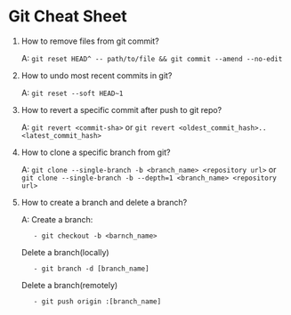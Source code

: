 # Git Cheat Sheet

1) How to remove files from git commit?

   A: `git reset HEAD^ -- path/to/file && git commit --amend --no-edit`

2) How to undo most recent commits in git?

   A: `git reset --soft HEAD~1`
   
3) How to revert a specific commit after push to git repo?

   A: `git revert <commit-sha>` or `git revert <oldest_commit_hash>..<latest_commit_hash>`
   
4) How to clone a specific branch from git?

   A: `git clone --single-branch -b <branch_name> <repository url>` or `git clone --single-branch -b --depth=1 <branch_name> <repository url>`
   
5) How to create a branch and delete a branch?

   A: Create a branch:
   
          - git checkout -b <barnch_name>
          
      Delete a branch(locally)
      
          - git branch -d [branch_name]
          
      Delete a branch(remotely)
      
          - git push origin :[branch_name]

